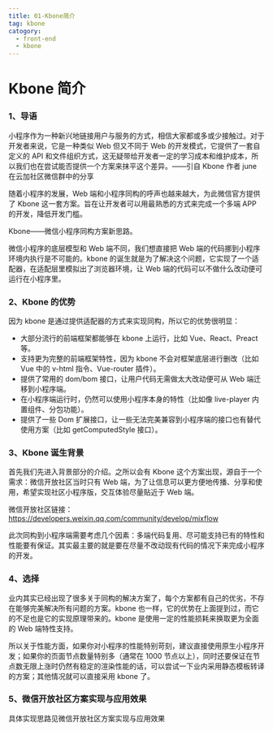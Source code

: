 ```yaml
---
title: 01-Kbone简介
tag: kbone
catogory:
  - front-end
  - kbone
---
```


# Kbone 简介

### 1、导语

小程序作为一种新兴地链接用户与服务的方式，相信大家都或多或少接触过。对于开发者来说，它是一种类似 Web 但又不同于 Web 的开发模式，它提供了一套自定义的 API 和文件组织方式，这无疑带给开发者一定的学习成本和维护成本，所以我们也在尝试能否提供一个方案来抹平这个差异。——引自 Kbone 作者 june 在云加社区微信群中的分享

随着小程序的发展，Web 端和小程序同构的呼声也越来越大，为此微信官方提供了 Kbone 这一套方案。旨在让开发者可以用最熟悉的方式来完成一个多端 APP 的开发，降低开发门槛。

Kbone——微信小程序同构方案新思路。

微信小程序的底层模型和 Web 端不同，我们想直接把 Web 端的代码挪到小程序环境内执行是不可能的。kbone 的诞生就是为了解决这个问题，它实现了一个适配器，在适配层里模拟出了浏览器环境，让 Web 端的代码可以不做什么改动便可运行在小程序里。

### 2、Kbone 的优势

因为 kbone 是通过提供适配器的方式来实现同构，所以它的优势很明显：

- 大部分流行的前端框架都能够在 kbone 上运行，比如 Vue、React、Preact 等。
- 支持更为完整的前端框架特性，因为 kbone 不会对框架底层进行删改（比如 Vue 中的 v-html 指令、Vue-router 插件）。
- 提供了常用的 dom/bom 接口，让用户代码无需做太大改动便可从 Web 端迁移到小程序端。
- 在小程序端运行时，仍然可以使用小程序本身的特性（比如像 live-player 内置组件、分包功能）。
- 提供了一些 Dom 扩展接口，让一些无法完美兼容到小程序端的接口也有替代使用方案（比如 getComputedStyle 接口）。

### 3、Kbone 诞生背景

首先我们先进入背景部分的介绍。之所以会有 Kbone 这个方案出现，源自于一个需求：微信开放社区当时只有 Web 端，为了让信息可以更方便地传播、分享和使用，希望实现社区小程序版，交互体验尽量贴近于 Web 端。

微信开放社区链接：
https://developers.weixin.qq.com/community/develop/mixflow

此次同构到小程序端需要考虑几个因素：多端代码复用、尽可能支持已有的特性和性能要有保证。其实最主要的就是要在尽量不改动现有代码的情况下来完成小程序的开发。

### 4、选择

业内其实已经出现了很多关于同构的解决方案了，每个方案都有自己的优劣，不存在能够完美解决所有问题的方案。kbone 也一样，它的优势在上面提到过，而它的不足也是它的实现原理带来的。kbone 是使用一定的性能损耗来换取更为全面的 Web 端特性支持。

所以关于性能方面，如果你对小程序的性能特别苛刻，建议直接使用原生小程序开发；如果你的页面节点数量特别多（通常在 1000 节点以上），同时还要保证在节点数无限上涨时仍然有稳定的渲染性能的话，可以尝试一下业内采用静态模板转译的方案；其他情况就可以直接采用 kbone 了。

### 5、微信开放社区方案实现与应用效果

具体实现思路见微信开放社区方案实现与应用效果
